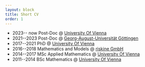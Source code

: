 ```yaml
---
layout: block
title: Short CV
order: 1
---
```


* 2023-- now Post-Doc  @  [University Of Vienna](https://ufind.univie.ac.at/de/person.html?id=101033)
* 2021--2023 Post-Doc  @  [Georg-August-Universität Göttingen](https://www.uni-goettingen.de/de/c04+-+korrelationen+von+oszillationen+der+sonnenoberfl%C3%A4che%3A+modellierung+und+inversionen/630954.html) <!--https://cpde.math.uni-goettingen.de/en/members/PStocker/index.html https://www.uni-goettingen.de/en/630954.html-->
* 2017--2021 PhD  @ [University Of Vienna](https://npde.tuwien.ac.at/) 
* 2016--2018 Mathematics and Models @ [riskine GmbH](https://riskine.com) 
* 2014--2017 MSc Applied Mathematics @ [University Of Vienna](https://mathematik.univie.ac.at/) 
* 2011--2014 BSc Mathematics @ [University Of Vienna](https://mathematik.univie.ac.at/) 

